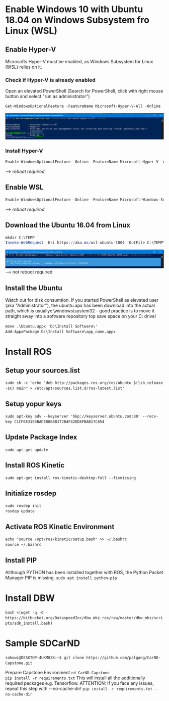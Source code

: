 # Enable Windows 10 with Ubuntu 18.04 on Windows Subsystem fro Linux (WSL)

## Enable Hyper-V
Microsofts Hyper-V must be enabled, as Windows Subsystem for Linux (WSL) relies on it.

### Check if Hyper-V is already enabled
Open an elevated PowerShell (Search for PowerShell, click with right mouse button and select "run as administrator")
```PowerShell
Get-WindowsOptionalFeature -FeatureName Microsoft-Hyper-V-All -Online
```
![Hyper-V check](./images/Check4HyperV.png "PowerShell check for Hyper-V")

### Install Hyper-V
```PowerShell
Enable-WindowsOptionalFeature -Online -FeatureName Microsoft-Hyper-V -All
```
--> *reboot required*

## Enable WSL
```PowerShell
Enable-WindowsOptionalFeature -Online -FeatureName Microsoft-Windows-Subsystem-Linux
```
--> *reboot required*

## Download the Ubuntu 16.04 from Linux

```PowerShell
mkdir C:\TEMP
Invoke-WebRequest -Uri https://aka.ms/wsl-ubuntu-1804 -OutFile C:\TEMP\Ubuntu-1804.appx -UseBasicParsing
```
![Ubuntu download](./images/Ubuntu1804download.png "Download Ubuntu 18.04 WSL package")
--> not reboot required

## Install the Ubuntu
Watch out for disk consumtion.
If you started PowerShell as elevated user (aka "Administrator"), the ubuntu.apx has been download into the actual path, 
which is usuallyc:\windows\system32 - good practice is to move it straight away into a software repository top save space on your
C: drive!

```move .\Ubuntu.appx 'D:\Install Software\'```  
```Add-AppxPackage D:\Install Software\app_name.appx```



# Install ROS

## Setup your sources.list
```sudo sh -c 'echo "deb http://packages.ros.org/ros/ubuntu $(lsb_release -sc) main" > /etc/apt/sources.list.d/ros-latest.list'```


## Setup yopur keys
```sudo apt-key adv --keyserver 'hkp://keyserver.ubuntu.com:80' --recv-key C1CF6E31E6BADE8868B172B4F42ED6FBAB17C654```

## Update Package Index
```sudo apt-get update```

## Install ROS Kinetic
```sudo apt-get install ros-kinetic-desktop-full --fixmissing```

## Initialize rosdep
```sudo rosdep init```  
```rosdep update```

## Activate ROS Kinetic Environment
```echo "source /opt/ros/kinetic/setup.bash" >> ~/.bashrc```  
```source ~/.bashrc```

## Install PIP

Allthough PYTHON has been installed together with ROS, the Python Packet Manager PIP is missing.
```sudo apt install python-pip```

# Install DBW
```bash <(wget -q -O - https://bitbucket.org/DataspeedInc/dbw_mkz_ros/raw/master/dbw_mkz/scripts/sdk_install.bash)```



# Sample SDCarND
```sahowi@DESKTOP-4UKM82K:~$ git clone https://github.com/palgang/CarND-Capstone.git```

Prepare Capstone Environment
```cd CarND-Capstone```  
```pip install -r requirements.txt```
This will install all the additionally required packages e.g. Tensorflow.
ATTENTION: If you face any issues, repeat this step with --no-cache-dir!
```pip install -r requirements.txt --no-cache-dir```



